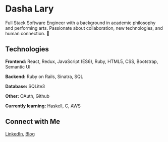 # Dasha Lary

Full Stack Software Engineer with a background in academic philosophy and performing arts. Passionate about collaboration, new technologies, and human connection. 🌱

## Technologies

**Frontend:** React, Redux, JavaScript (ES6), Ruby, HTML5, CSS, Bootstrap, Semantic UI

**Backend:** Ruby on Rails, Sinatra, SQL

**Database:** SQLite3

**Other:** OAuth, Github


**Currently learning:** Haskell, C, AWS


## Connect with Me 

[LinkedIn](https://www.linkedin.com/in/dasha-lary/), [Blog](https://dasha-lary.medium.com)

<!--
**dashalary/dashalary** is a ✨ _special_ ✨ repository because its `README.md` (this file) appears on your GitHub profile.

Here are some ideas to get you started:

- 🔭 I’m currently working on ...
- 🌱 I’m currently learning ...
- 👯 I’m looking to collaborate on ...
- 🤔 I’m looking for help with ...
- 💬 Ask me about ...
- 📫 How to reach me: ...
- 😄 Pronouns: ...
- ⚡ Fun fact: ...
-->
